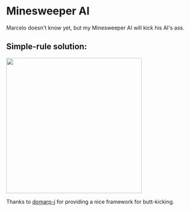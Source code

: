 # Minesweeper AI

Marcelo doesn't know yet, but my Minesweeper AI will kick his AI's ass.

## Simple-rule solution: 

<img src="https://raw.githubusercontent.com/fredericojordan/minesweeper/master/media/count-rule.gif" width="360" height="360" />

Thanks to [domarp-j](https://github.com/domarp-j/minesweeper) for providing a nice framework for butt-kicking.
